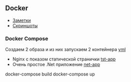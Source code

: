 ﻿## Docker

- [Заметки](Test\notes.txt)
- [Скриншоты](screenshots.docx)

### Docker Compose

Создаем 2 образа и из них запускаем 2 контейнера [yml](docker-compose.yml)
- Nginx с показом статической странички   [tst-app](tst_app/Dockerfile)
- Очень простое .Net приложение [net-app](net_app/Dockerfile)

docker-compose build
docker-compose up
